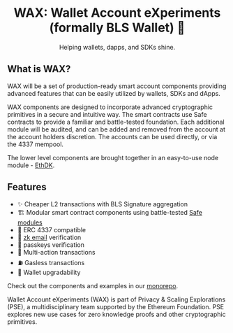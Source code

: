 <div align="center">
    <h1>WAX: Wallet Account eXperiments (formally BLS Wallet) 🍯</h1>
    <p>Helping wallets, dapps, and SDKs shine.</p>
</div>

## What is WAX?

WAX will be a set of production-ready smart account components providing advanced features that can be easily utilized by wallets, SDKs and dApps.

WAX components are designed to incorporate advanced cryptographic primitives in a secure and intuitive way. The smart contracts use Safe contracts to provide a familiar and battle-tested foundation. Each additional module will be audited, and can be added and removed from the account at the account holders discretion. The accounts can be used directly, or via the 4337 mempool.

The lower level components are brought together in an easy-to-use node module - [EthDK](https://github.com/getwax/ethdk).

## Features

- ✨ Cheaper L2 transactions with BLS Signature aggregation
- 🏗️ Modular smart contract components using battle-tested [Safe modules](https://docs.safe.global/learn/safe-core/safe-core-protocol/modules)
- 📝 ERC 4337 compatible
- 📩 [zk email](https://github.com/zkemail) verification
- 🔑 passkeys verification
- 🔗 Multi-action transactions
- ⛽️ Gasless transactions
- 🔧 Wallet upgradability

Check out the components and examples in our [monorepo](https://github.com/getwax/wax).

Wallet Account eXperiments (WAX) is part of Privacy & Scaling Explorations (PSE), a multidisciplinary team supported by the Ethereum Foundation. PSE explores new use cases for zero knowledge proofs and other cryptographic primitives.
